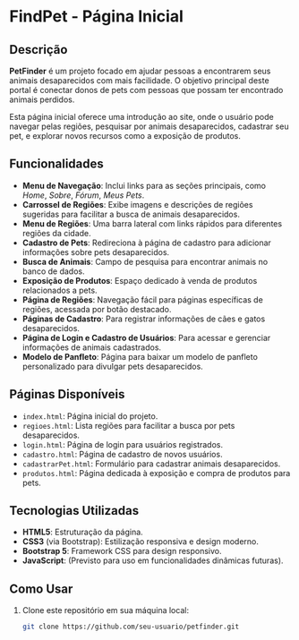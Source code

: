 # FindPet - Página Inicial

## Descrição

**PetFinder** é um projeto focado em ajudar pessoas a encontrarem seus animais desaparecidos com mais facilidade. O objetivo principal deste portal é conectar donos de pets com pessoas que possam ter encontrado animais perdidos.

Esta página inicial oferece uma introdução ao site, onde o usuário pode navegar pelas regiões, pesquisar por animais desaparecidos, cadastrar seu pet, e explorar novos recursos como a exposição de produtos.

## Funcionalidades

- **Menu de Navegação**: Inclui links para as seções principais, como _Home_, _Sobre_, _Fórum_, _Meus Pets_.
- **Carrossel de Regiões**: Exibe imagens e descrições de regiões sugeridas para facilitar a busca de animais desaparecidos.
- **Menu de Regiões**: Uma barra lateral com links rápidos para diferentes regiões da cidade.
- **Cadastro de Pets**: Redireciona à página de cadastro para adicionar informações sobre pets desaparecidos.
- **Busca de Animais**: Campo de pesquisa para encontrar animais no banco de dados.
- **Exposição de Produtos**: Espaço dedicado à venda de produtos relacionados a pets.
- **Página de Regiões**: Navegação fácil para páginas específicas de regiões, acessada por botão destacado.
- **Páginas de Cadastro**: Para registrar informações de cães e gatos desaparecidos.
- **Página de Login e Cadastro de Usuários**: Para acessar e gerenciar informações de animais cadastrados.
- **Modelo de Panfleto**: Página para baixar um modelo de panfleto personalizado para divulgar pets desaparecidos.

## Páginas Disponíveis

- `index.html`: Página inicial do projeto.
- `regioes.html`: Lista regiões para facilitar a busca por pets desaparecidos.
- `login.html`: Página de login para usuários registrados.
- `cadastro.html`: Página de cadastro de novos usuários.
- `cadastrarPet.html`: Formulário para cadastrar animais desaparecidos.
- `produtos.html`: Página dedicada à exposição e compra de produtos para pets.

## Tecnologias Utilizadas

- **HTML5**: Estruturação da página.
- **CSS3** (via Bootstrap): Estilização responsiva e design moderno.
- **Bootstrap 5**: Framework CSS para design responsivo.
- **JavaScript**: (Previsto para uso em funcionalidades dinâmicas futuras).

## Como Usar

1. Clone este repositório em sua máquina local:
   ```bash
   git clone https://github.com/seu-usuario/petfinder.git
   ```
